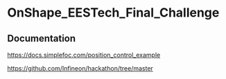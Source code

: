 # OnShape_EESTech_Final_Challenge

## Documentation
https://docs.simplefoc.com/position_control_example

https://github.com/Infineon/hackathon/tree/master
